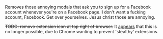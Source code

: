 Removes those annoying modals that ask you to sign up for a Facebook account whenever you're on a Facebook page. I don't want a fucking account, Facebook. Get over yourselves. Jesus christ those are annoying.

~~TODO: remove extension icon at top right of browser.~~
It [appears](http://stackoverflow.com/a/37521405) that this is no longer possible, due to Chrome wanting to prevent 'stealthy' extensions.
